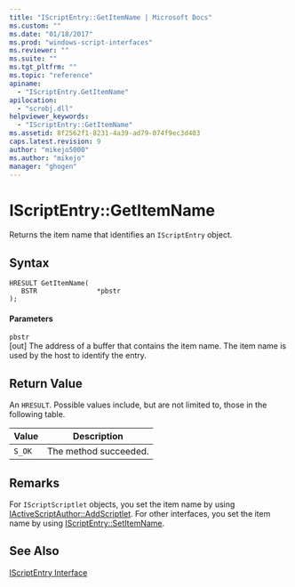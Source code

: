 ```yaml
---
title: "IScriptEntry::GetItemName | Microsoft Docs"
ms.custom: ""
ms.date: "01/18/2017"
ms.prod: "windows-script-interfaces"
ms.reviewer: ""
ms.suite: ""
ms.tgt_pltfrm: ""
ms.topic: "reference"
apiname: 
  - "IScriptEntry.GetItemName"
apilocation: 
  - "scrobj.dll"
helpviewer_keywords: 
  - "IScriptEntry::GetItemName"
ms.assetid: 8f2562f1-8231-4a39-ad79-074f9ec3d403
caps.latest.revision: 9
author: "mikejo5000"
ms.author: "mikejo"
manager: "ghogen"
---
```

# IScriptEntry::GetItemName
Returns the item name that identifies an `IScriptEntry` object.  
  
## Syntax  
  
```  
HRESULT GetItemName(  
   BSTR               *pbstr  
);  
```  
  
#### Parameters  
 `pbstr`  
 [out] The address of a buffer that contains the item name. The item name is used by the host to identify the entry.  
  
## Return Value  
 An `HRESULT`. Possible values include, but are not limited to, those in the following table.  
  
|Value|Description|  
|-----------|-----------------|  
|`S_OK`|The method succeeded.|  
  
## Remarks  
 For `IScriptScriptlet` objects, you set the item name by using [IActiveScriptAuthor::AddScriptlet](../../winscript/reference/iactivescriptauthor-addscriptlet.md). For other interfaces, you set the item name by using [IScriptEntry::SetItemName](../../winscript/reference/iscriptentry-setitemname.md).  
  
## See Also  
 [IScriptEntry Interface](../../winscript/reference/iscriptentry-interface.md)